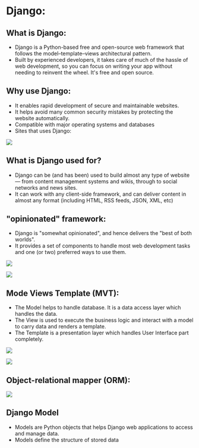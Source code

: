 # Django:

## What is Django:

* Django is a Python-based free and open-source web framework that follows the model–template–views architectural pattern.
* Built by experienced developers, it takes care of much of the hassle of web development, so you can focus on writing your app without needing to reinvent the wheel. It's free and open source.

## Why use Django:

* It enables rapid development of secure and maintainable websites.
* It helps avoid many common security mistakes by protecting the website automatically.
* Compatible with major operating systems and databases
* Sites that uses Django: 
 
 ![](https://media.geeksforgeeks.org/wp-content/cdn-uploads/20200416205918/Top-10-Django-Apps-And-Why-Companies-Are-Using-it.png)


## What is Django used for?
* Django can be (and has been) used to build almost any type of website — from content management systems and wikis, through to social networks and news sites. 
* It can work with any client-side framework, and can deliver content in almost any format (including HTML, RSS feeds, JSON, XML, etc)

## "opinionated" framework:
* Django is "somewhat opinionated", and hence delivers the "best of both worlds". 
* It provides a set of components to handle most web development tasks and one (or two) preferred ways to use them.

![](https://image.slidesharecdn.com/jfokus-jruby-rails-110215090813-phpapp01/95/jruby-rails-awesome-java-web-framework-at-jfokus-2011-18-728.jpg?cb=1297761611)

![](https://i.ytimg.com/vi/GzNYpu_OKvU/maxresdefault.jpg)

##  Mode Views Template (MVT):
* The Model helps to handle database. It is a data access layer which handles the data.
* The View is used to execute the business logic and interact with a model to carry data and renders a template.
* The Template is a presentation layer which handles User Interface part completely. 

![](https://i0.wp.com/techvidvan.com/tutorials/wp-content/uploads/sites/2/2021/06/Control-Flow-Of-MVT.jpg?ssl=1)

![](https://camo.githubusercontent.com/d2c29818fbdb3d458e7f0a3751134a285507f7774641d5de7265c00635d8612f/68747470733a2f2f692e696d6775722e636f6d2f76436f664557592e706e67)


## Object-relational mapper (ORM):

![](https://miro.medium.com/max/800/0*fI9W7FB2NtRRVBnF)


## Django Model
* Models are Python objects that helps Django web applications to access and manage data.
*  Models define the structure of stored data